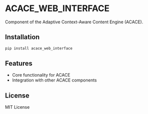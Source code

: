 # ACACE_WEB_INTERFACE

Component of the Adaptive Context-Aware Content Engine (ACACE).

## Installation

```bash
pip install acace_web_interface
```

## Features

- Core functionality for ACACE
- Integration with other ACACE components

## License

MIT License
